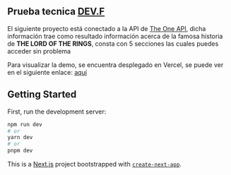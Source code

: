 ## Prueba tecnica [DEV.F](https://www.devf.la/)

El siguiente proyecto está conectado a la API de [The One API](https://the-one-api.dev/), dicha información trae como resultado información acerca de la famosa historia de **THE LORD OF THE RINGS**, consta con 5 secciones las cuales puedes acceder sin problema

Para visualizar la demo, se encuentra desplegado en Vercel, se puede ver en el siguiente enlace: [aquí](https://devf-test-api.vercel.app/)

## Getting Started

First, run the development server:

```bash
npm run dev
# or
yarn dev
# or
pnpm dev
```
This is a [Next.js](https://nextjs.org/) project bootstrapped with [`create-next-app`](https://github.com/vercel/next.js/tree/canary/packages/create-next-app).